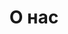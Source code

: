 ---
title: "О нас"
description: "Познакомьтесь с нашей философией и командой"
draft: false
featured_image: "/images/headers/RS-141.jpg"
---